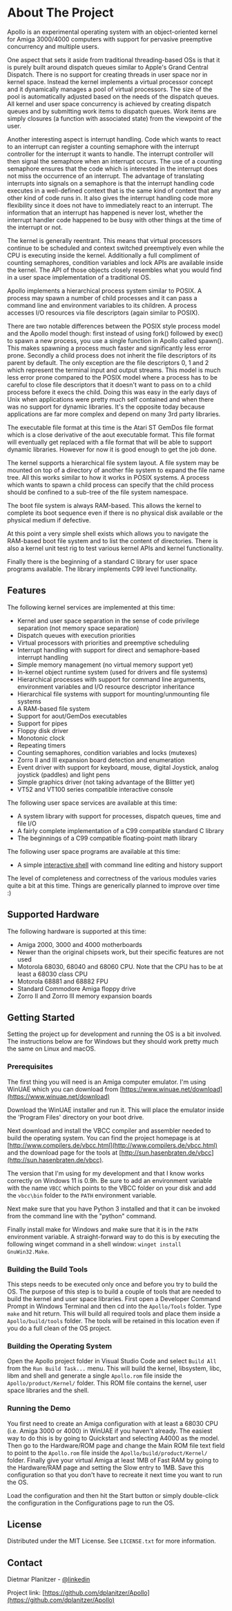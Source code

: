 # About The Project

Apollo is an experimental operating system with an object-oriented kernel for Amiga 3000/4000 computers with support for pervasive preemptive concurrency and multiple users.

One aspect that sets it aside from traditional threading-based OSs is that it is purely built around dispatch queues similar to Apple's Grand Central Dispatch. There is no support for creating threads in user space nor in kernel space. Instead the kernel implements a virtual processor concept and it dynamically manages a pool of virtual processors. The size of the pool is automatically adjusted based on the needs of the dispatch queues. All kernel and user space concurrency is achieved by creating dispatch queues and by submitting work items to dispatch queues. Work items are simply closures (a function with associated state) from the viewpoint of the user.

Another interesting aspect is interrupt handling. Code which wants to react to an interrupt can register a counting semaphore with the interrupt controller for the interrupt it wants to handle. The interrupt controller will then signal the semaphore when an interrupt occurs. The use of a counting semaphore ensures that the code which is interested in the interrupt does not miss the occurrence of an interrupt. The advantage of translating interrupts into signals on a semaphore is that the interrupt handling code executes in a well-defined context that is the same kind of context that any other kind of code runs in. It also gives the interrupt handling code more flexibility since it does not have to immediately react to an interrupt. The information that an interrupt has happened is never lost, whether the interrupt handler code happened to be busy with other things at the time of the interrupt or not.

The kernel is generally reentrant. This means that virtual processors continue to be scheduled and context switched preemptively even while the CPU is executing inside the kernel. Additionally a full compliment of counting semaphores, condition variables and lock APIs are available inside the kernel. The API of those objects closely resembles what you would find in a user space implementation of a traditional OS.

Apollo implements a hierarchical process system similar to POSIX. A process may spawn a number of child processes and it can pass a command line and environment variables to its children. A process accesses I/O resources via file descriptors (again similar to POSIX).

There are two notable differences between the POSIX style process model and the Apollo model though: first instead of using fork() followed by exec() to spawn a new process, you use a single function in Apollo called spawn(). This makes spawning a process much faster and significantly less error prone. Secondly a child process does not inherit the file descriptors of its parent by default. The only exception are the file descriptors 0, 1 and 2 which represent the terminal input and output streams. This model is much less error prone compared to the POSIX model where a process has to be careful to close file descriptors that it doesn't want to pass on to a child process before it execs the child. Doing this was easy in the early days of Unix when applications were pretty much self contained and when there was no support for dynamic libraries. It's the opposite today because applications are far more complex and depend on many 3rd party libraries.

The executable file format at this time is the Atari ST GemDos file format which is a close derivative of the aout executable format. This file format will eventually get replaced with a file format that will be able to support dynamic libraries. However for now it is good enough to get the job done.

The kernel supports a hierarchical file system layout. A file system may be mounted on top of a directory of another file system to expand the file name tree. All this works similar to how it works in POSIX systems. A process which wants to spawn a child process can specify that the child process should be confined to a sub-tree of the file system namespace.

The boot file system is always RAM-based. This allows the kernel to complete its boot sequence even if there is no physical disk available or the physical medium if defective.

At this point a very simple shell exists which allows you to navigate the RAM-based boot file system and to list the content of directories. There is also a kernel unit test rig to test various kernel APIs and kernel functionality.

Finally there is the beginning of a standard C library for user space programs available. The library implements C99 level functionality.

## Features

The following kernel services are implemented at this time:

* Kernel and user space separation in the sense of code privilege separation (not memory space separation)
* Dispatch queues with execution priorities
* Virtual processors with priorities and preemptive scheduling
* Interrupt handling with support for direct and semaphore-based interrupt handling
* Simple memory management (no virtual memory support yet)
* In-kernel object runtime system (used for drivers and file systems)
* Hierarchical processes with support for command line arguments, environment variables and I/O resource descriptor inheritance
* Hierarchical file systems with support for mounting/unmounting file systems
* A RAM-based file system
* Support for aout/GemDos executables
* Support for pipes
* Floppy disk driver
* Monotonic clock
* Repeating timers
* Counting semaphores, condition variables and locks (mutexes)
* Zorro II and III expansion board detection and enumeration
* Event driver with support for keyboard, mouse, digital Joystick, analog joystick (paddles) and light pens
* Simple graphics driver (not taking advantage of the Blitter yet)
* VT52 and VT100 series compatible interactive console

The following user space services are available at this time:

* A system library with support for processes, dispatch queues, time and file I/O
* A fairly complete implementation of a C99 compatible standard C library
* The beginnings of a C99 compatible floating-point math library

The following user space programs are available at this time:

* A simple [interactive shell](Commands/sh/README.md) with command line editing and history support

The level of completeness and correctness of the various modules varies quite a bit at this time. Things are generically planned to improve over time :)

## Supported Hardware

The following hardware is supported at this time:

* Amiga 2000, 3000 and 4000 motherboards
* Newer than the original chipsets work, but their specific features are not used
* Motorola 68030, 68040 and 68060 CPU. Note that the CPU has to be at least a 68030 class CPU
* Motorola 68881 and 68882 FPU
* Standard Commodore Amiga floppy drive
* Zorro II and Zorro III memory expansion boards

## Getting Started

Setting the project up for development and running the OS is a bit involved. The instructions below are for Windows but they should work pretty much the same on Linux and macOS.

### Prerequisites

The first thing you will need is an Amiga computer emulator. I'm using WinUAE which you can download from [https://www.winuae.net/download](https://www.winuae.net/download)

Download the WinUAE installer and run it. This will place the emulator inside the 'Program Files' directory on your boot drive.

Next download and install the VBCC compiler and assembler needed to build the operating system. You can find the project homepage is at [http://www.compilers.de/vbcc.html](http://www.compilers.de/vbcc.html) and the download page for the tools at [http://sun.hasenbraten.de/vbcc](http://sun.hasenbraten.de/vbcc).

The version that I'm using for my development and that I know works correctly on Windows 11 is 0.9h. Be sure to add an environment variable with the name `VBCC` which points to the VBCC folder on your disk and add the `vbcc\bin` folder to the `PATH` environment variable.

Next make sure that you have Python 3 installed and that it can be invoked from the command line with the "python" command.

Finally install make for Windows and make sure that it is in the `PATH` environment variable. A straight-forward way to do this is by executing the following winget command in a shell window: `winget install GnuWin32.Make`.

### Building the Build Tools

This steps needs to be executed only once and before you try to build the OS. The purpose of this step is to build a couple of tools that are needed to build the kernel and user space libraries. First open a Developer Command Prompt in Windows Terminal and then cd into the `Apollo/Tools` folder. Type `make` and hit return. This will build all required tools and place them inside a `Apollo/build/tools` folder. The tools will be retained in this location even if you do a full clean of the OS project.

### Building the Operating System

Open the Apollo project folder in Visual Studio Code and select `Build All` from the `Run Build Task...` menu. This will build the kernel, libsystem, libc, libm and shell and generate a single `Apollo.rom` file inside the `Apollo/product/Kernel/` folder. This ROM file contains the kernel, user space libraries and the shell.

### Running the Demo

You first need to create an Amiga configuration with at least a 68030 CPU (i.e. Amiga 3000 or 4000) in WinUAE if you haven't already. The easiest way to do this is by going to Quickstart and selecting A4000 as the model. Then go to the Hardware/ROM page and change the Main ROM file text field to point to the `Apollo.rom` file inside the `Apollo/build/product/Kernel/` folder. Finally give your virtual Amiga at least 1MB of Fast RAM by going to the Hardware/RAM page and setting the Slow entry to 1MB. Save this configuration so that you don't have to recreate it next time you want to run the OS.

Load the configuration and then hit the Start button or simply double-click the configuration in the Configurations page to run the OS.

## License

Distributed under the MIT License. See `LICENSE.txt` for more information.

## Contact

Dietmar Planitzer - [@linkedin](https://www.linkedin.com/in/dplanitzer)

Project link: [https://github.com/dplanitzer/Apollo](https://github.com/dplanitzer/Apollo)
